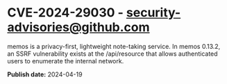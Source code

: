 # CVE-2024-29030 - security-advisories@github.com

memos is a privacy-first, lightweight note-taking service. In memos 0.13.2, an SSRF vulnerability exists at the /api/resource that allows authenticated users to enumerate the internal network.

**Publish date:** 2024-04-19
